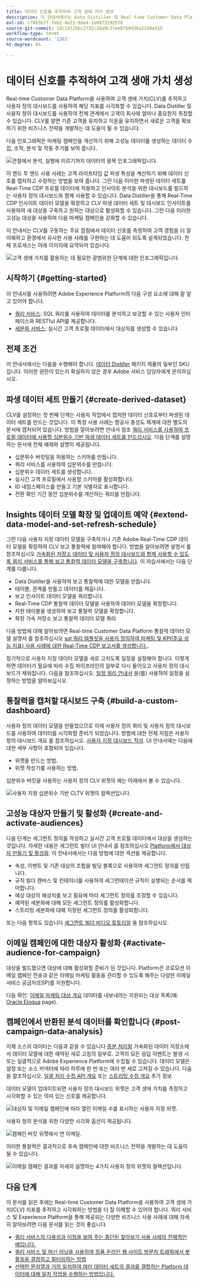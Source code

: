 ```yaml
---
title: 데이터 신호를 추적하여 고객 생애 가치 생성
description: 이 안내서에서는 Data Distiller 및 Real-time Customer Data Platform과 함께 사용자 정의 대시보드를 사용하여 고객 생애 가치를 측정하고 시각화하는 방법에 대한 전체적인 데모를 제공합니다.
exl-id: c74b5bff-feb2-4e21-9ee4-1e0973192570
source-git-commit: 18c1d32bbc2732c38a9c37ee8fb9d36a23d4e515
workflow-type: tm+mt
source-wordcount: '1263'
ht-degree: 0%

---
```


# 데이터 신호를 추적하여 고객 생애 가치 생성

Real-time Customer Data Platform을 사용하여 고객 생애 가치(CLV)를 추적하고 사용자 정의 대시보드를 사용하여 해당 지표를 시각화할 수 있습니다. Data Distiller 및 사용자 정의 대시보드를 사용하여 전체 관계에서 고객이 회사에 얼마나 중요한지 측정할 수 있습니다. CLV를 알면 기존 고객을 유지하고 이윤을 유지하면서 새로운 고객을 확보하기 위한 비즈니스 전략을 개발하는 데 도움이 될 수 있습니다.

다음 인포그래픽은 마케팅 캠페인을 개선하기 위해 고성능 데이터를 생성하는 데이터 수집, 조작, 분석 및 작동 주기를 보여 줍니다.

![관찰에서 분석, 실행에 이르기까지 데이터의 왕복 인포그래픽입니다.](../images/use-cases/infographic-use-case-cycle.png)

이 엔드 투 엔드 사용 사례는 고객 라이프타임 값 파생 특성을 계산하기 위해 데이터 신호를 캡처하고 수정하는 방법을 보여 줍니다. 그런 다음 이러한 파생된 데이터 세트를 Real-Time CDP 프로필 데이터에 적용하고 인사이트 분석을 위한 대시보드를 빌드하는 사용자 정의 대시보드와 함께 사용할 수 있습니다. Data Distiller을 통해 Real-Time CDP 인사이트 데이터 모델을 확장하고 CLV 파생 데이터 세트 및 대시보드 인사이트를 사용하여 새 대상을 구축하고 원하는 대상으로 활성화할 수 있습니다. 그런 다음 이러한 고성능 대상을 사용하여 다음 마케팅 캠페인을 강화할 수 있습니다.

이 안내서는 CLV를 구동하는 주요 접점에서 데이터 신호를 측정하여 고객 경험을 더 잘 이해하고 환경에서 유사한 사용 사례를 구현하는 데 도움이 되도록 설계되었습니다. 전체 프로세스는 아래 이미지에 요약되어 있습니다.

![고객 생애 가치를 활용하는 데 필요한 광범위한 단계에 대한 인포그래픽입니다.](../images/use-cases/implementation-steps.png)

## 시작하기 {#getting-started}

이 안내서를 사용하려면 Adobe Experience Platform의 다음 구성 요소에 대해 잘 알고 있어야 합니다.

* [쿼리 서비스](../home.md): SQL 쿼리를 사용하여 데이터를 분석하고 보강할 수 있는 사용자 인터페이스와 RESTful API를 제공합니다.
* [세분화 서비스](../../segmentation/home.md): 실시간 고객 프로필 데이터에서 대상자를 생성할 수 있습니다.

## 전제 조건

이 안내서에서는 다음을 수행해야 합니다. [데이터 Distiller](../data-distiller/overview.md) 패키지 제품의 일부인 SKU입니다. 이러한 권한이 있는지 확실하지 않은 경우 Adobe 서비스 담당자에게 문의하십시오.

## 파생 데이터 세트 만들기 {#create-derived-dataset}

CLV를 설정하는 첫 번째 단계는 사용자 작업에서 캡처한 데이터 신호로부터 파생된 데이터 세트를 만드는 것입니다. 이 특정 사용 사례는 항공사 충성도 체계에 대한 별도의 문서에 캡처되어 있습니다. 방법을 알아보려면 안내서 참조 [쿼리 서비스를 사용하여 프로필 데이터에 사용할 십분위수 기반 파생 데이터 세트를 만드십시오](./deciles-use-case.md). 다음 단계를 설명하는 문서에 전체 예제와 설명이 제공됩니다.

* 십분위수 버킷팅을 허용하는 스키마를 만듭니다.
* 쿼리 서비스를 사용하여 십분위수를 만듭니다.
* 십분위수 데이터 세트를 생성합니다.
* 실시간 고객 프로필에서 사용할 스키마를 활성화합니다.
* ID 네임스페이스를 만들고 기본 식별자로 표시합니다.
* 전환 확인 기간 동안 십분위수를 계산하는 쿼리를 만듭니다.

## Insights 데이터 모델 확장 및 업데이트 예약 {#extend-data-model-and-set-refresh-schedule}

그런 다음 사용자 지정 데이터 모델을 구축하거나 기존 Adobe Real-Time CDP 데이터 모델을 확장하여 CLV 보고 통찰력에 참여해야 합니다. 방법을 알아보려면 설명서 를 참조하십시오 [가속화된 저장소 데이터 및 사용자 정의 대시보드와 함께 사용할 수 있도록 쿼리 서비스를 통해 보고 통찰력 데이터 모델을 구축합니다](../data-distiller/customizable-insights/reporting-insights-data-model.md#build-a-reporting-insights-data-model). 이 자습서에서는 다음 단계를 다룹니다.

* Data Distiller을 사용하여 보고 통찰력에 대한 모델을 만듭니다.
* 테이블, 관계를 만들고 데이터를 채웁니다.
* 보고 인사이트 데이터 모델을 쿼리합니다.
* Real-Time CDP 통찰력 데이터 모델을 사용하여 데이터 모델을 확장합니다.
* 차원 테이블을 생성하여 보고 통찰력 모델을 확장합니다.
* 확장 가속 저장소 보고 통찰력 데이터 모델 쿼리

다음 방법에 대해 알아보려면 Real-time Customer Data Platform 통찰력 데이터 모델 설명서 를 참조하십시오 [sql 쿼리 템플릿을 사용자 정의하여 마케팅 및 KPI(주요 성능 지표) 사용 사례에 대한 Real-Time CDP 보고서를 생성합니다.](../../dashboards/cdp-insights-data-model.md).

정기적으로 사용자 지정 데이터 모델을 새로 고치도록 일정을 설정해야 합니다. 이렇게 하면 데이터가 필요에 따라 수집 파이프라인의 일부로 다시 들어오고 사용자 정의 대시보드가 채워집니다. 다음을 참조하십시오. [일정 쿼리 안내서](../ui/query-schedules.md#create-schedule) 을(를) 사용하여 일정을 설정하는 방법을 알아보십시오.

## 통찰력을 캡처할 대시보드 구축 {#build-a-custom-dashboard}

사용자 정의 데이터 모델을 만들었으므로 이제 사용자 정의 쿼리 및 사용자 정의 대시보드를 사용하여 데이터를 시각화할 준비가 되었습니다. 방법에 대한 전체 지침은 사용자 정의 대시보드 개요 를 참조하십시오. [사용자 지정 대시보드 작성](../../dashboards/user-defined-dashboards.md). UI 안내서에는 다음에 대한 세부 사항이 포함되어 있습니다.

* 위젯을 만드는 방법.
* 위젯 작성기를 사용하는 방법.

십분위수 버킷을 사용하는 사용자 정의 CLV 위젯의 예는 아래에서 볼 수 있습니다.

![사용자 지정 십분위수 기반 CLTV 위젯의 컬렉션입니다.](../images/use-cases/deciles-user-defined-dashboard.png)

## 고성능 대상자 만들기 및 활성화 {#create-and-activate-audiences}

다음 단계는 세그먼트 정의를 작성하고 실시간 고객 프로필 데이터에서 대상을 생성하는 것입니다. 자세한 내용은 세그먼트 빌더 UI 안내서 를 참조하십시오 [Platform에서 대상자 만들기 및 활성화](../../segmentation/ui/segment-builder.md). 이 안내서에서는 다음 방법에 대한 섹션을 제공합니다.

* 속성, 이벤트 및 기존 대상의 조합을 빌딩 블록으로 사용하여 세그먼트 정의를 만듭니다.
* 규칙 빌더 캔버스 및 컨테이너를 사용하여 세그먼테이션 규칙이 실행되는 순서를 제어합니다.
* 예상 대상의 예상치를 보고 필요에 따라 세그먼트 정의를 조정할 수 있습니다.
* 예약된 세분화에 대해 모든 세그먼트 정의를 활성화합니다.
* 스트리밍 세분화에 대해 지정된 세그먼트 정의를 활성화합니다.

또는 다음 항목도 있습니다 [세그먼트 빌더 비디오 튜토리얼](https://experienceleague.adobe.com/docs/platform-learn/tutorials/audiences/create-segments.html) 을 참조하십시오.

## 이메일 캠페인에 대한 대상자 활성화 {#activate-audience-for-campaign}

대상을 빌드했으면 대상에 대해 활성화할 준비가 된 것입니다. Platform은 프로모션 이메일 캠페인 전송과 같은 이메일 마케팅 활동을 관리할 수 있도록 해주는 다양한 이메일 서비스 공급자(ESP)를 지원합니다.

다음 확인: [이메일 마케팅 대상 개요](../../destinations/catalog/email-marketing/overview.md#connect-destination) 데이터를 내보내려는 지원되는 대상 목록(예: [Oracle Eloqua](../../destinations/catalog/email-marketing/oracle-eloqua-api.md) page).

## 캠페인에서 반환된 분석 데이터를 확인합니다 {#post-campaign-data-analysis}

이제 소스의 데이터는 다음과 같을 수 있습니다 [증분 처리됨](../key-concepts/incremental-load.md) 가속화된 데이터 저장소에서 데이터 모델에 대한 예약된 새로 고침의 일부로. 고객의 모든 응답 이벤트는 발생 시 또는 일괄적으로 Adobe Experience Platform에 수집될 수 있습니다. 데이터 모델은 설정 또는 소스 커넥터에 따라 하루에 한 번 또는 여러 번 새로 고쳐질 수 있습니다. 다음을 참조하십시오. [일괄 처리 수집 API 개요](../../ingestion/batch-ingestion/api-overview.md) 또는 [스트리밍 수집 개요](../../ingestion/streaming-ingestion/overview.md) 추가 정보.

데이터 모델이 업데이트되면 사용자 정의 대시보드 위젯은 고객 생애 가치를 측정하고 시각화할 수 있는 의미 있는 신호를 제공합니다.

![대상자 및 이메일 캠페인에 따라 열린 이메일 수를 표시하는 사용자 지정 위젯.](../images/use-cases/post-activation-and-email-response-kpis.png)

사용자 정의 분석을 위한 다양한 시각화 옵션이 제공됩니다.

![캠페인 버킷 위젯에서 연 이메일.](../images/use-cases/email-opened-by-campaign-buckets.png)

이러한 통찰력은 결과적으로 후속 캠페인에 대한 비즈니스 전략을 개발하는 데 도움이 될 수 있습니다.

![이메일 캠페인 결과를 자세히 설명하는 4가지 사용자 정의 위젯의 컬렉션입니다.](../images/use-cases/example-widgets.png)

## 다음 단계

이 문서를 읽은 후에는 Real-time Customer Data Platform을 사용하여 고객 생애 가치(CLV) 지표를 추적하고 시각화하는 방법을 더 잘 이해할 수 있어야 합니다. 쿼리 서비스 및 Experience Platform을 통해 제공되는 다양한 비즈니스 사용 사례에 대해 자세히 알아보려면 다음 문서를 읽는 것이 좋습니다.

* [쿼리 서비스의 다용성과 이점을 보여 주는 중단된 찾아보기 사용 사례의 전체적인 예입니다.](./abandoned-browse.md)
* [쿼리 서비스 및 머신 러닝을 사용하여 정품 온라인 웹 사이트 방문자 트래픽에서 봇 활동을 결정하고 필터링하는 방법](./bot-filtering.md)
* [선택한 문자열과 거의 일치하여 여러 데이터 세트의 결과를 결합하는 Platform 데이터에 대해 일치 작업을 수행하는 방법입니다.](./fuzzy-match.md)

<!-- "Data signals are actions taken by consumers while online that offer clues about intent that can be acted upon. This includes anything from visiting a website to filling out a change of address or clicking an ad."  -->

<!-- "Customer touchpoints are your brand's points of customer contact, from start to finish." -->
